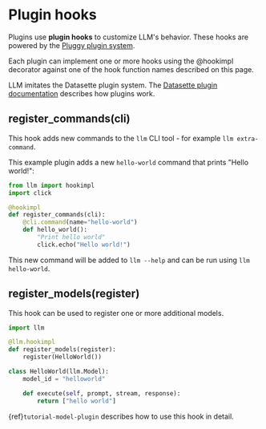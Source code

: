 # Plugin hooks

Plugins use **plugin hooks** to customize LLM's behavior. These hooks are powered by the [Pluggy plugin system](https://pluggy.readthedocs.io/).

Each plugin can implement one or more hooks using the @hookimpl decorator against one of the hook function names described on this page.

LLM imitates the Datasette plugin system. The [Datasette plugin documentation](https://docs.datasette.io/en/stable/writing_plugins.html) describes how plugins work.

## register_commands(cli)

This hook adds new commands to the `llm` CLI tool - for example `llm extra-command`.

This example plugin adds a new `hello-world` command that prints "Hello world!":

```python
from llm import hookimpl
import click

@hookimpl
def register_commands(cli):
    @cli.command(name="hello-world")
    def hello_world():
        "Print hello world"
        click.echo("Hello world!")
```
This new command will be added to `llm --help` and can be run using `llm hello-world`.

## register_models(register)

This hook can be used to register one or more additional models.

```python
import llm

@llm.hookimpl
def register_models(register):
    register(HelloWorld())

class HelloWorld(llm.Model):
    model_id = "helloworld"

    def execute(self, prompt, stream, response):
        return ["hello world"]
```

{ref}`tutorial-model-plugin` describes how to use this hook in detail.
